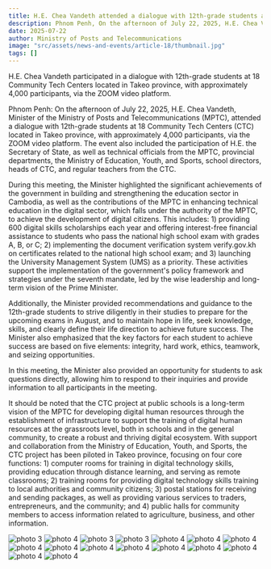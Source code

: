 ```yaml
---
title: H.E. Chea Vandeth attended a dialogue with 12th-grade students at 18 Community Tech Centers located in Takeo province, with approximately 4,000 participants, via the ZOOM video platform.
description: Phnom Penh, On the afternoon of July 22, 2025, H.E. Chea Vandeth, Minister of the Ministry of Posts and Telecommunications (MPTC), attended a dialogue with 12th-grade students at 18 Community Tech Centers (CTC) located in Takeo province, with approximately 4,000 participants, via the ZOOM video platform. The event also saw the participation of His Excellency the Secretary of State, as well as technical officials from the MPTC, provincial departments, the Ministry of Education, Youth, and Sports, school directors, heads of CTC, and regular teachers from the CTC.
date: 2025-07-22
author: Ministry of Posts and Telecommunications
image: "src/assets/news-and-events/article-18/thumbnail.jpg"
tags: []
---
```

H.E. Chea Vandeth participated in a dialogue with 12th-grade students at 18 Community Tech Centers located in Takeo province, with approximately 4,000 participants, via the ZOOM video platform.

Phnom Penh: On the afternoon of July 22, 2025, H.E. Chea Vandeth, Minister of the Ministry of Posts and Telecommunications (MPTC), attended a dialogue with 12th-grade students at 18 Community Tech Centers (CTC) located in Takeo province, with approximately 4,000 participants, via the ZOOM video platform. The event also included the participation of H.E. the Secretary of State, as well as technical officials from the MPTC, provincial departments, the Ministry of Education, Youth, and Sports, school directors, heads of CTC, and regular teachers from the CTC.

During this meeting, the Minister highlighted the significant achievements of the government in building and strengthening the education sector in Cambodia, as well as the contributions of the MPTC in enhancing technical education in the digital sector, which falls under the authority of the MPTC, to achieve the development of digital citizens. This includes: 1) providing 600 digital skills scholarships each year and offering interest-free financial assistance to students who pass the national high school exam with grades A, B, or C; 2) implementing the document verification system verify.gov.kh on certificates related to the national high school exam; and 3) launching the University Management System (UMS) as a priority. These activities support the implementation of the government's policy framework and strategies under the seventh mandate, led by the wise leadership and long-term vision of the Prime Minister.

Additionally, the Minister provided recommendations and guidance to the 12th-grade students to strive diligently in their studies to prepare for the upcoming exams in August, and to maintain hope in life, seek knowledge, skills, and clearly define their life direction to achieve future success. The Minister also emphasized that the key factors for each student to achieve success are based on five elements: integrity, hard work, ethics, teamwork, and seizing opportunities.

In this meeting, the Minister also provided an opportunity for students to ask questions directly, allowing him to respond to their inquiries and provide information to all participants in the meeting.

It should be noted that the CTC project at public schools is a long-term vision of the MPTC for developing digital human resources through the establishment of infrastructure to support the training of digital human resources at the grassroots level, both in schools and in the general community, to create a robust and thriving digital ecosystem. With support and collaboration from the Ministry of Education, Youth, and Sports, the CTC project has been piloted in Takeo province, focusing on four core functions: 1) computer rooms for training in digital technology skills, providing education through distance learning, and serving as remote classrooms; 2) training rooms for providing digital technology skills training to local authorities and community citizens; 3) postal stations for receiving and sending packages, as well as providing various services to traders, entrepreneurs, and the community; and 4) public halls for community members to access information related to agriculture, business, and other information.

![photo 3](src/assets/news-and-events/article-18/photo-1.jpg)
![photo 4](src/assets/news-and-events/article-18/photo-2.jpg)
![photo 3](src/assets/news-and-events/article-18/photo-3.jpg)
![photo 3](src/assets/news-and-events/article-18/photo-4.jpg)
![photo 4](src/assets/news-and-events/article-18/photo-5.jpg)
![photo 4](src/assets/news-and-events/article-18/photo-6.jpg)
![photo 4](src/assets/news-and-events/article-18/photo-7.jpg)
![photo 4](src/assets/news-and-events/article-18/photo-8.jpg)
![photo 4](src/assets/news-and-events/article-18/photo-9.jpg)
![photo 4](src/assets/news-and-events/article-18/photo-10.jpg)
![photo 4](src/assets/news-and-events/article-18/photo-11.jpg)
![photo 4](src/assets/news-and-events/article-18/photo-12.jpg)
![photo 4](src/assets/news-and-events/article-18/photo-13.jpg)
![photo 4](src/assets/news-and-events/article-18/photo-14.jpg)
![photo 4](src/assets/news-and-events/article-18/photo-15.jpg)
![photo 4](src/assets/news-and-events/article-18/photo-16.jpg)

